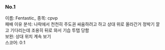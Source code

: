 ### No.1<br>
이름: Fentastic_
종목: cpvp <br>
패배 이유 분석: 나락에서 천천히 주도권 싸움하려고 하고 상대 위로 올라간거 정박기 깔고 기다리는데 조용히 뒤로 와서 기습 투탭 당함<br>
보완: 상대 위치 계속 보기 <br>
스코어: 0:1 <br>